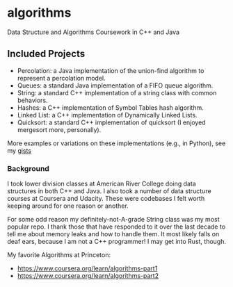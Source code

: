 # algorithms

Data Structure and Algorithms Coursework in C++ and Java


## Included Projects

+ Percolation: a Java implementation of the union-find algorithm to represent a percolation model.
+ Queues: a standard Java implementation of a FIFO queue algorithm.
+ String: a standard C++ implementation of a string class with common behaviors.
+ Hashes: a C++ implementation of Symbol Tables hash algorithm.
+ Linked List: a C++ implementation of Dynamically Linked Lists.
+ Quicksort: a standard C++ implementation of quicksort (I enjoyed mergesort more, personally).

More examples or variations on these implementations (e.g., in Python), see my [gists](https://gist.github.com/bryangoodrich)


### Background

I took lower division classes at American River College doing data structures in both C++ and Java. I also took a number of data structure courses at Coursera and Udacity. These were codebases I felt worth keeping around for one reason or another. 

For some odd reason my definitely-not-A-grade String class was my most popular repo. I thank those that have responded to it over the last decade to tell me about memory leaks and how to handle them. It most likely falls on deaf ears, because I am not a C++ programmer! I may get into Rust, though. 


My favorite Algorithms at Princeton: 
+ https://www.coursera.org/learn/algorithms-part1
+ https://www.coursera.org/learn/algorithms-part2
